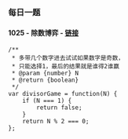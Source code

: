 ### 每日一题

#### 1025 - 除数博弈 - [链接](https://leetcode-cn.com/problems/divisor-game/)
```
/**
 * 多带几个数字进去试试如果数字是奇数，
 * 只能选择1，最后的结果就是谁得2谁赢
 * @param {number} N
 * @return {boolean}
 */
var divisorGame = function(N) {
    if (N === 1) {
        return false;
    }
    return N % 2 === 0;
};
```